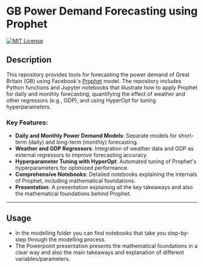 # GB Power Demand Forecasting using Prophet

[![MIT License](https://img.shields.io/badge/License-MIT-blue.svg)](LICENSE)

## Description

This repository provides tools for forecasting the power demand of Great Britain (GB) using Facebook's [Prophet](https://facebook.github.io/prophet/) model. The repository includes Python functions and Jupyter notebooks that illustrate how to apply Prophet for daily and monthly forecasting, quantifying the effect of weather and other regressors (e.g., GDP), and using HyperOpt for tuning hyperparameters.

### Key Features:
- **Daily and Monthly Power Demand Models**: Separate models for short-term (daily) and long-term (monthly) forecasting.
- **Weather and GDP Regressors**: Integration of weather data and GDP as external regressors to improve forecasting accuracy.
- **Hyperparameter Tuning with HyperOpt**: Automated tuning of Prophet's hyperparameters for optimized performance.
- **Comprehensive Notebooks**: Detailed notebooks explaining the internals of Prophet, including mathematical foundations.
- **Presentation**: A presentation explaining all the key takeaways and also the mathematical foundations behind Prophet.

---

## Usage

- In the modelling folder you can find notebooks that take you step-by-step through the modelling process.
- The Powerpoint presentation presents the mathematical foundations in a clear way and also the main takeaways and explanation of different variables/parameters.

